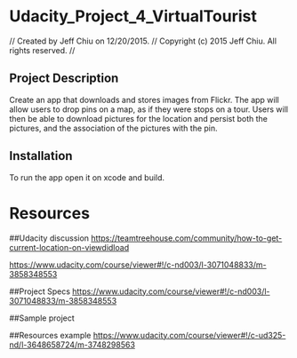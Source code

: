 # Udacity_Project_4_VirtualTourist

//  Created by Jeff Chiu on 12/20/2015.
//  Copyright (c) 2015 Jeff Chiu. All rights reserved.
//


## Project Description
Create an app that downloads and stores images from Flickr. The app will allow users to drop pins on a map, as if they were stops on a tour. Users will then be able to download pictures for the location and persist both the pictures, and the association of the pictures with the pin.

## Installation
To run the app open it on xcode and build.

# Resources

##Udacity discussion
https://teamtreehouse.com/community/how-to-get-current-location-on-viewdidload

https://www.udacity.com/course/viewer#!/c-nd003/l-3071048833/m-3858348553

##Project Specs
https://www.udacity.com/course/viewer#!/c-nd003/l-3071048833/m-3858348553

##Sample project

##Resources example
https://www.udacity.com/course/viewer#!/c-ud325-nd/l-3648658724/m-3748298563